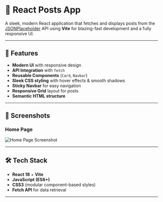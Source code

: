 # 📝 React Posts App

A sleek, modern React application that fetches and displays posts from the [JSONPlaceholder](https://jsonplaceholder.typicode.com/) API using **Vite** for blazing-fast development and a fully responsive UI.

---

## 🚀 Features

- **Modern UI** with responsive design
- **API Integration** with `fetch`
- **Reusable Components** (`Card`, `Navbar`)
- **Sleek CSS styling** with hover effects & smooth shadows
- **Sticky Navbar** for easy navigation
- **Responsive Grid** layout for posts
- **Semantic HTML structure**

---

## 📸 Screenshots

### Home Page
![Home Page Screenshot]([image.png](https://plus.unsplash.com/premium_photo-1681566925294-7ff6eba5a9c2?q=80&w=870&auto=format&fit=crop&ixlib=rb-4.1.0&ixid=M3wxMjA3fDB8MHxwaG90by1wYWdlfHx8fGVufDB8fHx8fA%3D%3D))

---

## 🛠️ Tech Stack

- **React 18** + **Vite**
- **JavaScript (ES6+)**
- **CSS3** (modular component-based styles)
- **Fetch API** for data retrieval

---
